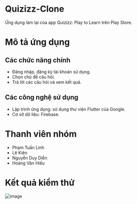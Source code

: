 # Quizizz-Clone
Ứng dụng làm lại của app Quizizz: Play to Learn trên Play Store.
# Mô tả ứng dụng
## Các chức năng chính
- Đăng nhập, đăng ký tài khoản sử dụng.
- Chọn chủ đề câu hỏi.
- Trả lời các câu hỏi và xem kết quả.
## Các công nghệ sử dụng
- Lập trình ứng dụng: sử dụng thư viện Flutter của Google.
- Cơ sở dữ liệu: Firebase.
# Thanh viên nhóm
+ Phạm Tuấn Linh
+ Lê Kiên
+ Nguyễn Duy Diễn
+ Hoàng Văn Hiếu
# Kết quả kiểm thử
![image](https://user-images.githubusercontent.com/39037356/114823927-5cd25e80-9dee-11eb-879b-9c3016f314ed.png)



